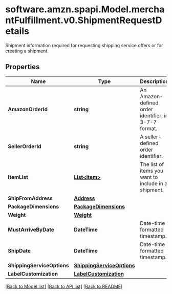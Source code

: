 # software.amzn.spapi.Model.merchantFulfillment.v0.ShipmentRequestDetails
Shipment information required for requesting shipping service offers or for creating a shipment.

## Properties

Name | Type | Description | Notes
------------ | ------------- | ------------- | -------------
**AmazonOrderId** | **string** | An Amazon-defined order identifier, in 3-7-7 format. | 
**SellerOrderId** | **string** | A seller-defined order identifier. | [optional] 
**ItemList** | [**List&lt;Item&gt;**](Item.md) | The list of items you want to include in a shipment. | 
**ShipFromAddress** | [**Address**](Address.md) |  | 
**PackageDimensions** | [**PackageDimensions**](PackageDimensions.md) |  | 
**Weight** | [**Weight**](Weight.md) |  | 
**MustArriveByDate** | **DateTime** | Date-time formatted timestamp. | [optional] 
**ShipDate** | **DateTime** | Date-time formatted timestamp. | [optional] 
**ShippingServiceOptions** | [**ShippingServiceOptions**](ShippingServiceOptions.md) |  | 
**LabelCustomization** | [**LabelCustomization**](LabelCustomization.md) |  | [optional] 

[[Back to Model list]](../README.md#documentation-for-models) [[Back to API list]](../README.md#documentation-for-api-endpoints) [[Back to README]](../README.md)

